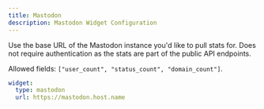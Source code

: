 ```yaml
---
title: Mastodon
description: Mastodon Widget Configuration
---
```


Use the base URL of the Mastodon instance you'd like to pull stats for. Does not require authentication as the stats are part of the public API endpoints.

Allowed fields: `["user_count", "status_count", "domain_count"]`.

```yaml
widget:
  type: mastodon
  url: https://mastodon.host.name
```
